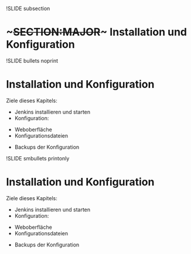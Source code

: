 !SLIDE subsection
# ~~~SECTION:MAJOR~~~ Installation und Konfiguration

!SLIDE bullets noprint
# Installation und Konfiguration
Ziele dieses Kapitels:

* Jenkins installieren und starten
* Konfiguration:
 - Weboberfläche
 - Konfigurationsdateien
* Backups der Konfiguration

!SLIDE smbullets printonly
# Installation und Konfiguration
Ziele dieses Kapitels:

* Jenkins installieren und starten
* Konfiguration:
 - Weboberfläche
 - Konfigurationsdateien
* Backups der Konfiguration
